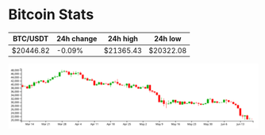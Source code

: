 # Bitcoin Stats

BTC/USDT|24h change|24h high|24h low|
|---|---|---|---|
|$20446.82|-0.09%|$21365.43|$20322.08|

<img src="./chart.svg">
